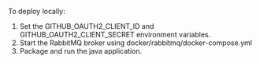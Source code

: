 To deploy locally:

1. Set the GITHUB_OAUTH2_CLIENT_ID and GITHUB_OAUTH2_CLIENT_SECRET environment variables.
2. Start the RabbitMQ broker using docker/rabbitmq/docker-compose.yml
3. Package and run the java application.